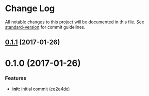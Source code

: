 # Change Log

All notable changes to this project will be documented in this file. See [standard-version](https://github.com/conventional-changelog/standard-version) for commit guidelines.

<a name="0.1.1"></a>
## [0.1.1](https://github.com/prepair/get-location/compare/v0.1.0...v0.1.1) (2017-01-26)



<a name="0.1.0"></a>
# 0.1.0 (2017-01-26)


### Features

* **init:** initial commit ([ce2e4de](https://github.com/prepair/get-location/commit/ce2e4de))

